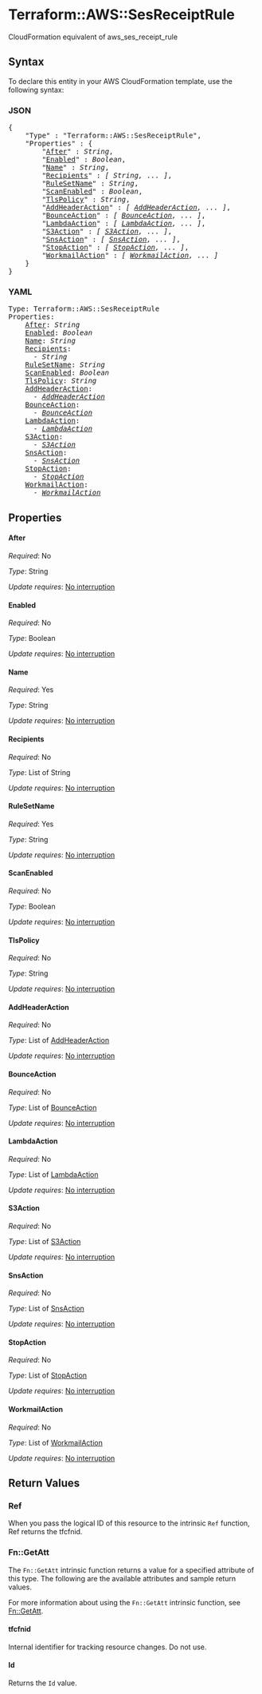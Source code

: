 # Terraform::AWS::SesReceiptRule

CloudFormation equivalent of aws_ses_receipt_rule

## Syntax

To declare this entity in your AWS CloudFormation template, use the following syntax:

### JSON

<pre>
{
    "Type" : "Terraform::AWS::SesReceiptRule",
    "Properties" : {
        "<a href="#after" title="After">After</a>" : <i>String</i>,
        "<a href="#enabled" title="Enabled">Enabled</a>" : <i>Boolean</i>,
        "<a href="#name" title="Name">Name</a>" : <i>String</i>,
        "<a href="#recipients" title="Recipients">Recipients</a>" : <i>[ String, ... ]</i>,
        "<a href="#rulesetname" title="RuleSetName">RuleSetName</a>" : <i>String</i>,
        "<a href="#scanenabled" title="ScanEnabled">ScanEnabled</a>" : <i>Boolean</i>,
        "<a href="#tlspolicy" title="TlsPolicy">TlsPolicy</a>" : <i>String</i>,
        "<a href="#addheaderaction" title="AddHeaderAction">AddHeaderAction</a>" : <i>[ <a href="addheaderaction.md">AddHeaderAction</a>, ... ]</i>,
        "<a href="#bounceaction" title="BounceAction">BounceAction</a>" : <i>[ <a href="bounceaction.md">BounceAction</a>, ... ]</i>,
        "<a href="#lambdaaction" title="LambdaAction">LambdaAction</a>" : <i>[ <a href="lambdaaction.md">LambdaAction</a>, ... ]</i>,
        "<a href="#s3action" title="S3Action">S3Action</a>" : <i>[ <a href="s3action.md">S3Action</a>, ... ]</i>,
        "<a href="#snsaction" title="SnsAction">SnsAction</a>" : <i>[ <a href="snsaction.md">SnsAction</a>, ... ]</i>,
        "<a href="#stopaction" title="StopAction">StopAction</a>" : <i>[ <a href="stopaction.md">StopAction</a>, ... ]</i>,
        "<a href="#workmailaction" title="WorkmailAction">WorkmailAction</a>" : <i>[ <a href="workmailaction.md">WorkmailAction</a>, ... ]</i>
    }
}
</pre>

### YAML

<pre>
Type: Terraform::AWS::SesReceiptRule
Properties:
    <a href="#after" title="After">After</a>: <i>String</i>
    <a href="#enabled" title="Enabled">Enabled</a>: <i>Boolean</i>
    <a href="#name" title="Name">Name</a>: <i>String</i>
    <a href="#recipients" title="Recipients">Recipients</a>: <i>
      - String</i>
    <a href="#rulesetname" title="RuleSetName">RuleSetName</a>: <i>String</i>
    <a href="#scanenabled" title="ScanEnabled">ScanEnabled</a>: <i>Boolean</i>
    <a href="#tlspolicy" title="TlsPolicy">TlsPolicy</a>: <i>String</i>
    <a href="#addheaderaction" title="AddHeaderAction">AddHeaderAction</a>: <i>
      - <a href="addheaderaction.md">AddHeaderAction</a></i>
    <a href="#bounceaction" title="BounceAction">BounceAction</a>: <i>
      - <a href="bounceaction.md">BounceAction</a></i>
    <a href="#lambdaaction" title="LambdaAction">LambdaAction</a>: <i>
      - <a href="lambdaaction.md">LambdaAction</a></i>
    <a href="#s3action" title="S3Action">S3Action</a>: <i>
      - <a href="s3action.md">S3Action</a></i>
    <a href="#snsaction" title="SnsAction">SnsAction</a>: <i>
      - <a href="snsaction.md">SnsAction</a></i>
    <a href="#stopaction" title="StopAction">StopAction</a>: <i>
      - <a href="stopaction.md">StopAction</a></i>
    <a href="#workmailaction" title="WorkmailAction">WorkmailAction</a>: <i>
      - <a href="workmailaction.md">WorkmailAction</a></i>
</pre>

## Properties

#### After

_Required_: No

_Type_: String

_Update requires_: [No interruption](https://docs.aws.amazon.com/AWSCloudFormation/latest/UserGuide/using-cfn-updating-stacks-update-behaviors.html#update-no-interrupt)

#### Enabled

_Required_: No

_Type_: Boolean

_Update requires_: [No interruption](https://docs.aws.amazon.com/AWSCloudFormation/latest/UserGuide/using-cfn-updating-stacks-update-behaviors.html#update-no-interrupt)

#### Name

_Required_: Yes

_Type_: String

_Update requires_: [No interruption](https://docs.aws.amazon.com/AWSCloudFormation/latest/UserGuide/using-cfn-updating-stacks-update-behaviors.html#update-no-interrupt)

#### Recipients

_Required_: No

_Type_: List of String

_Update requires_: [No interruption](https://docs.aws.amazon.com/AWSCloudFormation/latest/UserGuide/using-cfn-updating-stacks-update-behaviors.html#update-no-interrupt)

#### RuleSetName

_Required_: Yes

_Type_: String

_Update requires_: [No interruption](https://docs.aws.amazon.com/AWSCloudFormation/latest/UserGuide/using-cfn-updating-stacks-update-behaviors.html#update-no-interrupt)

#### ScanEnabled

_Required_: No

_Type_: Boolean

_Update requires_: [No interruption](https://docs.aws.amazon.com/AWSCloudFormation/latest/UserGuide/using-cfn-updating-stacks-update-behaviors.html#update-no-interrupt)

#### TlsPolicy

_Required_: No

_Type_: String

_Update requires_: [No interruption](https://docs.aws.amazon.com/AWSCloudFormation/latest/UserGuide/using-cfn-updating-stacks-update-behaviors.html#update-no-interrupt)

#### AddHeaderAction

_Required_: No

_Type_: List of <a href="addheaderaction.md">AddHeaderAction</a>

_Update requires_: [No interruption](https://docs.aws.amazon.com/AWSCloudFormation/latest/UserGuide/using-cfn-updating-stacks-update-behaviors.html#update-no-interrupt)

#### BounceAction

_Required_: No

_Type_: List of <a href="bounceaction.md">BounceAction</a>

_Update requires_: [No interruption](https://docs.aws.amazon.com/AWSCloudFormation/latest/UserGuide/using-cfn-updating-stacks-update-behaviors.html#update-no-interrupt)

#### LambdaAction

_Required_: No

_Type_: List of <a href="lambdaaction.md">LambdaAction</a>

_Update requires_: [No interruption](https://docs.aws.amazon.com/AWSCloudFormation/latest/UserGuide/using-cfn-updating-stacks-update-behaviors.html#update-no-interrupt)

#### S3Action

_Required_: No

_Type_: List of <a href="s3action.md">S3Action</a>

_Update requires_: [No interruption](https://docs.aws.amazon.com/AWSCloudFormation/latest/UserGuide/using-cfn-updating-stacks-update-behaviors.html#update-no-interrupt)

#### SnsAction

_Required_: No

_Type_: List of <a href="snsaction.md">SnsAction</a>

_Update requires_: [No interruption](https://docs.aws.amazon.com/AWSCloudFormation/latest/UserGuide/using-cfn-updating-stacks-update-behaviors.html#update-no-interrupt)

#### StopAction

_Required_: No

_Type_: List of <a href="stopaction.md">StopAction</a>

_Update requires_: [No interruption](https://docs.aws.amazon.com/AWSCloudFormation/latest/UserGuide/using-cfn-updating-stacks-update-behaviors.html#update-no-interrupt)

#### WorkmailAction

_Required_: No

_Type_: List of <a href="workmailaction.md">WorkmailAction</a>

_Update requires_: [No interruption](https://docs.aws.amazon.com/AWSCloudFormation/latest/UserGuide/using-cfn-updating-stacks-update-behaviors.html#update-no-interrupt)

## Return Values

### Ref

When you pass the logical ID of this resource to the intrinsic `Ref` function, Ref returns the tfcfnid.

### Fn::GetAtt

The `Fn::GetAtt` intrinsic function returns a value for a specified attribute of this type. The following are the available attributes and sample return values.

For more information about using the `Fn::GetAtt` intrinsic function, see [Fn::GetAtt](https://docs.aws.amazon.com/AWSCloudFormation/latest/UserGuide/intrinsic-function-reference-getatt.html).

#### tfcfnid

Internal identifier for tracking resource changes. Do not use.

#### Id

Returns the <code>Id</code> value.

